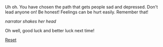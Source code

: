 Uh oh. You have chosen the path that gets people sad and depressed. Don't lead anyone on! Be honest! Feelings can be hurt easily. 
Remember that! <br>

<i> narrator shakes her head </i> <br>

Oh well, good luck and better luck next time! <br> 

[Reset](../alarm.md)